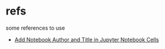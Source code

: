 # refs
some references to use

+ [Add Notebook Author and Title in Jupyter Notebook Cells](https://stackoverflow.com/a/70393677/9475509)

